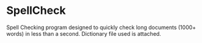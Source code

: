 # SpellCheck
Spell Checking program designed to quickly check long documents (1000+ words) in less than a second. Dictionary file used is attached.
